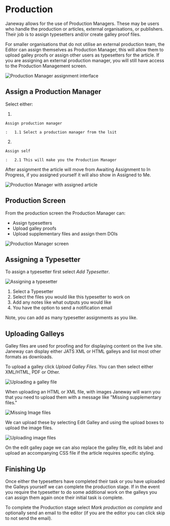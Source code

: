 Production
==========

Janeway allows for the use of Production Managers. These may be users
who handle the production or articles, external organisations, or
publishers. Their job is to assign typesetters and/or create galley
proof files.

For smaller organisations that do not utilise an external production
team, the Editor can assign themselves as Production Manager, this will
allow them to upload galley proofs or assign other users as typesetters
for the article. If you are assigning an external production manager,
you will still have access to the Production Management screen.

![Production Manager assignment
interface](../nstatic/production-manager.png)

Assign a Production Manager
---------------------------

Select either:

1.  

    Assign production manager

    :   1.1 Select a production manager from the lsit

2.  

    Assign self

    :   2.1 This will make you the Production Manager

After assignment the article will move from Awaiting Assignment to In
Progress, if you assigned yourself it will also show in Assigned to Me.

![Production Manager with assigned
article](../nstatic/production-assigned.png)

Production Screen
-----------------

From the production screen the Production Manager can:

-   Assign typesetters
-   Upload galley proofs
-   Upload supplementary files and assign them DOIs

![Production Manager screen](../nstatic/production-screen.png)

Assigning a Typesetter
----------------------

To assign a typesetter first select *Add Typesetter*.

![Assigning a typesetter](../nstatic/production-typesetter.png)

1.  Select a Typesetter
2.  Select the files you would like this typesetter to work on
3.  Add any notes like what outputs you would like
4.  You have the option to send a notification email

Note, you can add as many typesetter assignments as you like.

Uploading Galleys
-----------------

Galley files are used for proofing and for displaying content on the
live site. Janeway can display either JATS XML or HTML galleys and list
most other formats as downloads.

To upload a galley click *Upload Galley Files*. You can then select
either XML/HTML, PDF or Other.

![Uploading a galley file](../nstatic/production-galley-upload.png)

When uploading an HTML or XML file, with images Janeway will warn you
that you need to upload them with a message like \"Missing supplementary
files.\"

![Missing Image files](../nstatic/production-missing-supp.png)

We can upload these by selecting Edit Galley and using the upload boxes
to upload the image files.

![Uploading image files](../nstatic/production-galley-images.png)

On the edit galley page we can also replace the galley file, edit its
label and upload an accompanying CSS file if the article requires
specific styling.

Finishing Up
------------

Once either the typesetters have completed their task or you have
uploaded the Galleys yourself we can complete the production stage. If
in the event you require the typesetter to do some additional work on
the galleys you can assign them again once their initial task is
complete.

To complete the Production stage select *Mark production as complete*
and optionally send an email to the editor (if you are the editor you
can click skip to not send the email).
